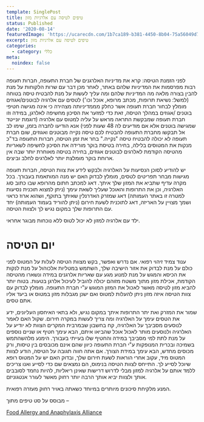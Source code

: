 ```yaml
---
template: SinglePost
title: טיפים לטיסה עם אלרגיות מזון
status: Published
date: '2020-08-14'
featuredImage: 'https://ucarecdn.com/1b7ca189-b381-4450-8b04-75a56049d75f/'
excerpt: טיפים לטיסה עם אלרגיות מזון
categories:
  - category: כללי
meta:
  noindex: false
---
```

לפני הזמנת הטיסה: קרא את מדיניות האלרגנים של חברת התעופה, חברות תעופה רבות מפרסמות את המדיניות שלהם באתר, לאחר מכן דבר עם שרות הלקוחות על מנת להבין בצורה מלאה מה המדיניות שלהם ומה עליך לעשות על מנת להבטיח טיסה בטוחה (למשל: נשיאת תרופות, מכתב מרופא, אוכל וכו׳) לטסים עם אלרגיה לבוטנים/אגוזים מומלץ לבחור חברת תעופה אשר כחלק מממדיניותה מצהירה כי אינה מגישה  חטיפי בוטנים /אגוזים במהלך הטיסה, זאת כדי למזער  את הסיכון מחשיפה לאלרגן, במידה וזו חברת תעופה שמבקשת התראה מראש על עליה למטוס עם אלרגיה (דוגמת יונייטד שמגישה בוטנים אלא אם מודיעים לה 48 שעות לפני) אנא הודיעו לחברה בזמן, שימו לב אל תבקשו מחברת התעופה להבטיח לכם טיסה נקייה מבוטנים ואגוזים, שום חברת תעופה לא יכולה להבטיח טיסה "נקייה." בחר את זמן הטיסה, חברות התעופה בד"כ מנקות את המטוסים בלילה, בחירה בטיסת בוקר מורידה את הסיכון לחשיפה  לשאריות מהטיסה הקודמת לאלרגים לבוטנים אגוזים, בחירה בטיסה מאוחרת יותר שבה אין ארוחת בוקר מומלצת יותר לאלרגים לחלב וביצים.

יש להודיע לסוכן הנסיעות על האלרגיה ולבקש לידע את צוות הטיסה, חברות תעופה מגישות מבחר תפריטים לטסים, מומלץ לבדוק האם יש מנה המותאמת בעבורך. בכל מקרה עדיף שתביא את המזון שלך איתך. דאג למכתב חתום מהרופא שבו כתוב סוג האלרגיה, וכן את התרופות והאוכל שעליך לשאת עימך (ניתן למצוא תוכנית נסיעות למטרה זו באתר העמותה) דאג שמזרק האדרנלין שאיתך בתוקף, ושהוא ארוז כראוי ושמך מצויין על האריזה, דאג לתוכנית לשעת חירום (ניתן להוריד בעמוד העמותה) יחד עם התרופות שלך במקום נגיש לך ולצוות הטיסה.

ילד עם אלרגיה למזון לא יכול לטוס ללא נוכחות מבוגר אחראי.



# יום הטיסה



ענוד צמיד זיהוי רפואי. אם נדרש ואפשר, בקש מצוות הטיסה לעלות על המטוס לפני כולם על מנת לבדוק את אזור הישיבה שלך, השתמש במטליות אלכוהול על מנת לנקות את הכיסא והמגש על מנת למנוע מגע עם שאריות אלרגנים במידה ונשארו מהטיסה הקודמת, אכילת מזון מתוך משטח מזוהם יכולה להוביל לעיכול אלרגן בטעות. בטוח יותר להביא מזון לטיסה מאשר לאכול את המזון המוגש ע"י חברת התעופה. מומלץ לבדוק עם צוות הטיסה איזה מזון ניתן להעלות למטוס ואם ישנן מגבלות מזון במטוס או ביעד אליו אתם טסים.

שמור את המזרק ואת יתר התרופות איתך במקום נגיש, ולא בתאי האיחסון העליונים, ידע את הטסים עימך על האלרגיה ומה צריך לעשות במקרה חירום. שקול האם לאמר לנוסעים מסביבך על האלרגיה, קח בחשבון שבמרבית המקרים הצוות לא יודיע על האלרגיה ולנוסעים מותר לאכול אוכל שהביאו איתם, הבא עימך חטיף או שניים נוספים על מנת לתת למי מסביבך במידה והחטיף שלו בעייתי בעבורך. הימנע מלהשהתמש בשמיכה ובכרית המנופקות ע"י חברת התעופה כיוון שהם אינם מכובסים בין טיסות, ורק מכוסים מחדש, הבא עימך במידת הצורך. אם אתה חווה תגובה על הטיסה, הודע לצוות המטוס מיד, עקוב אחרי הוראות לשעת חירום שלך, ובדוק האם יש על המטוס רופא שיוכל לסייע לך. התייחס לצוות הטיסה בנימוס, הם נמצאים שם כדי לסייע ואנו צריכים ללמד אותם על אלרגיה למזון מבלי לדרוש דרישות שאינן ריאליות, להיות נחמד לסובבים אותך ולצוות יביא אותך הרבה יותר רחוק מאשר לעורר אנטגוניזם.

המנע מלקיחת סיכונים מיותרים במיוחד כשאתה באויר רחוק מעזרה רפואית.





מבוסס על סט טיפים מתוך –

[Food Allergy and Anaphylaxis Alliance](< www.foodallergyalliance.org>)
